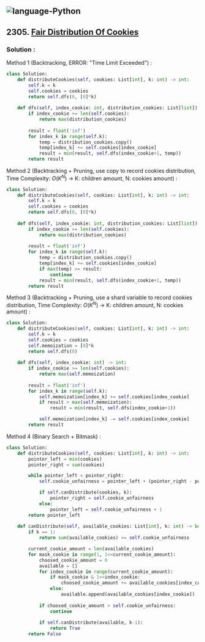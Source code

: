 ![language-Python](https://img.shields.io/badge/Python-ffd43b?style=for-the-badge&logo=PYTHON)
---

## 2305. [Fair Distribution Of Cookies](https://leetcode.com/problems/total-cost-to-hire-k-workers)

### Solution :

Method 1 (Backtracking, ERROR: "Time Limit Exceeded") :
```python
class Solution:
    def distributeCookies(self, cookies: List[int], k: int) -> int:
        self.k = k
        self.cookies = cookies
        return self.dfs(0, [0]*k)
    
    def dfs(self, index_cookie: int, distribution_cookies: List[list]) -> int:
        if index_cookie >= len(self.cookies):
            return max(distribution_cookies)
        
        result = float('inf')
        for index_k in range(self.k):
            temp = distribution_cookies.copy()
            temp[index_k] += self.cookies[index_cookie]
            result = min(result, self.dfs(index_cookie+1, temp))
        return result
```

Method 2 (Backtracking + Pruning, use copy to record cookies distribution, Time Complexity: $O(K^N)$ -> K: children amount, N: cookies amount) :
```python
class Solution:
    def distributeCookies(self, cookies: List[int], k: int) -> int:
        self.k = k
        self.cookies = cookies
        return self.dfs(0, [0]*k)
    
    def dfs(self, index_cookie: int, distribution_cookies: List[list]) -> int:
        if index_cookie >= len(self.cookies):
            return max(distribution_cookies)
        
        result = float('inf')
        for index_k in range(self.k):
            temp = distribution_cookies.copy()
            temp[index_k] += self.cookies[index_cookie]
            if max(temp) >= result:
                continue
            result = min(result, self.dfs(index_cookie+1, temp))
        return result
```

Method 3 (Backtracking + Pruning, use a shard variable to record cookies distribution, Time Complexity: $O(K^N)$ -> K: children amount, N: cookies amount) :
```python
class Solution:
    def distributeCookies(self, cookies: List[int], k: int) -> int:
        self.k = k
        self.cookies = cookies
        self.memoization = [0]*k
        return self.dfs(0)
    
    def dfs(self, index_cookie: int) -> int:
        if index_cookie >= len(self.cookies):
            return max(self.memoization)
        
        result = float('inf')
        for index_k in range(self.k):
            self.memoization[index_k] += self.cookies[index_cookie]
            if result > max(self.memoization):
                result = min(result, self.dfs(index_cookie+1))

            self.memoization[index_k] -= self.cookies[index_cookie]
        return result
```

Method 4 (Binary Search + Bitmask) :
```python
class Solution:
    def distributeCookies(self, cookies: List[int], k: int) -> int:
        pointer_left = min(cookies)
        pointer_right = sum(cookies)

        while pointer_left < pointer_right:
            self.cookie_unfairness = pointer_left + (pointer_right - pointer_left) // 2

            if self.canDistribute(cookies, k):
                pointer_right = self.cookie_unfairness
            else:
                pointer_left = self.cookie_unfairness + 1
        return pointer_left
    
    def canDistribute(self, available_cookies: List[int], k: int) -> bool:
        if k == 1:
            return sum(available_cookies) <= self.cookie_unfairness

        current_cookie_amount = len(available_cookies)
        for mask_cookie in range(1, 1<<current_cookie_amount):
            choosed_cookie_amount = 0
            available = []
            for index_cookie in range(current_cookie_amount):
                if mask_cookie & 1<<index_cookie:
                    choosed_cookie_amount += available_cookies[index_cookie]
                else:
                    available.append(available_cookies[index_cookie])
            
            if choosed_cookie_amount > self.cookie_unfairness:
                continue
            
            if self.canDistribute(available, k-1):
                return True
        return False
```
